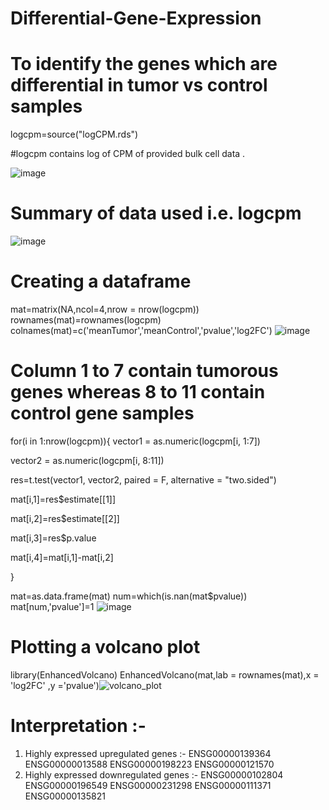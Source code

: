 # Differential-Gene-Expression

# To identify the genes which are differential in tumor vs control samples

logcpm=source("logCPM.rds")

#logcpm contains log of CPM of provided bulk cell data .

![image](https://user-images.githubusercontent.com/110582335/198826384-45ef4420-c025-41b5-8e61-4246804b8de7.png)

# Summary of data used i.e. logcpm 
![image](https://user-images.githubusercontent.com/110582335/198827084-553700f5-ecc4-491d-8716-9b3d9c052f29.png)

# Creating a dataframe
mat=matrix(NA,ncol=4,nrow = nrow(logcpm))
rownames(mat)=rownames(logcpm)
colnames(mat)=c('meanTumor','meanControl','pvalue','log2FC')
![image](https://user-images.githubusercontent.com/110582335/198827130-d3eba90d-1943-452d-bdd8-2be0177db3c1.png)

# Column 1 to 7 contain tumorous genes whereas 8 to 11 contain control gene samples
for(i in 1:nrow(logcpm)){
  vector1 = as.numeric(logcpm[i, 1:7])
  
  vector2 = as.numeric(logcpm[i, 8:11])
  
  res=t.test(vector1, vector2, paired = F, alternative = "two.sided")
  
  mat[i,1]=res$estimate[[1]]
  
  mat[i,2]=res$estimate[[2]]
  
  mat[i,3]=res$p.value
  
  mat[i,4]=mat[i,1]-mat[i,2]
  
}

mat=as.data.frame(mat)
num=which(is.nan(mat$pvalue))
mat[num,'pvalue']=1
![image](https://user-images.githubusercontent.com/110582335/198826249-3ac30081-2b46-4f7d-ae8f-73d14b617b5b.png)

# Plotting a volcano plot 
library(EnhancedVolcano)
EnhancedVolcano(mat,lab = rownames(mat),x = 'log2FC' ,y ='pvalue')![volcano_plot](https://user-images.githubusercontent.com/110582335/197959094-6d2c9411-f515-419d-a0a0-7308a520442d.jpg)

# Interpretation :- 
1) Highly expressed upregulated genes :-
  ENSG00000139364
  ENSG00000013588
  ENSG00000198223
  ENSG00000121570
2) Highly expressed downregulated genes :-
  ENSG00000102804
  ENSG00000196549
  ENSG00000231298
  ENSG00000111371
  ENSG00000135821
